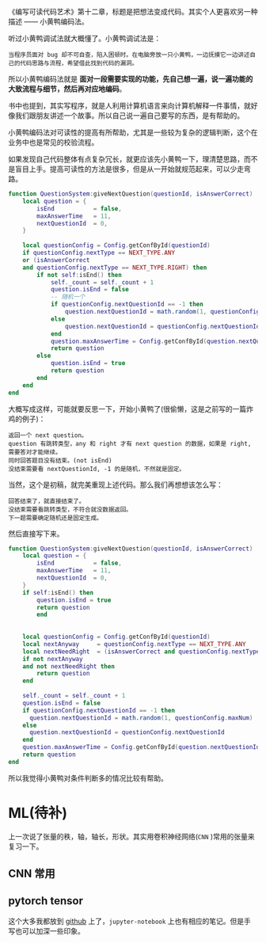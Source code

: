 《编写可读代码艺术》第十二章，标题是把想法变成代码。其实个人更喜欢另一种描述 —— 小黄鸭编码法。

听过小黄鸭调试法就大概懂了。小黄鸭调试法是：

```
当程序员面对 bug 却不可自查，陷入困顿时。在电脑旁放一只小黄鸭，一边抚摸它一边讲述自己的代码思路与流程，希望借此找到代码的漏洞。
```

所以小黄鸭编码法就是 **面对一段需要实现的功能，先自己想一遍，说一遍功能的大致流程与细节，然后再对应地编码**。

书中也提到，其实写程序，就是人利用计算机语言来向计算机解释一件事情，就好像我们跟朋友讲述一个故事。所以自己说一遍自己要写的东西，是有帮助的。

小黄鸭编码法对可读性的提高有所帮助，尤其是一些较为复杂的逻辑判断，这个在业务中也是常见的校验流程。

如果发现自己代码整体有点复杂冗长，就更应该先小黄鸭一下，理清楚思路，而不是盲目上手。提高可读性的方法是很多，但是从一开始就规范起来，可以少走弯路。

```lua
function QuestionSystem:giveNextQuestion(questionId, isAnswerCorrect)
    local question = {
        isEnd           = false,
        maxAnswerTime   = 11,
        nextQuestionId  = 0,
    }
    
    local questionConfig = Config.getConfById(questionId)
    if questionConfig.nextType == NEXT_TYPE.ANY
    or (isAnswerCorrect
    and questionConfig.nextType == NEXT_TYPE.RIGHT) then
        if not self:isEnd() then
            self._count = self._count + 1
            question.isEnd = false
            -- 随机一个
            if questionConfig.nextQuestionId == -1 then
                question.nextQuestionId = math.random(1, questionConfig.maxNum)
            else
                question.nextQuestionId = questionConfig.nextQuestionId
            end
            question.maxAnswerTime = Config.getConfById(question.nextQuestionId).maxAnswerTime
            return question
        else
            question.isEnd = true
            return question
        end
    end
end
```

大概写成这样，可能就要反思一下，开始小黄鸭了(很偷懒，这是之前写的一篇炸鸡的例子)：

```
返回一个 next question。
question 有跳转类型，any 和 right 才有 next question 的数据，如果是 right, 需要答对才能继续。
同时回答题目没有结束。(not isEnd)
没结束需要看 nextQuestionId, -1 的是随机，不然就是固定。
```

当然，这个是初稿，就完美重现上述代码。那么我们再想想该怎么写：

```
回答结束了，就直接结束了。
没结束需要看跳转类型，不符合就没数据返回。
下一题需要确定随机还是固定生成。
```

然后直接写下来。

```lua
function QuestionSystem:giveNextQuestion(questionId, isAnswerCorrect)
    local question = {
        isEnd           = false,
        maxAnswerTime   = 11,
        nextQuestionId  = 0,
    }
    if self:isEnd() then
        question.isEnd = true
        return question
 		end
  
  	
    local questionConfig = Config.getConfById(questionId)
  	local nextAnyway     = questionConfig.nextType == NEXT_TYPE.ANY
  	local nextNeedRight  = (isAnswerCorrect and questionConfig.nextType == NEXT_TYPE.RIGHT)
    if not nextAnyway
    and not nextNeedRight then
    	return question
    end
  
  	self._count = self._count + 1
    question.isEnd = false
    if questionConfig.nextQuestionId == -1 then
      question.nextQuestionId = math.random(1, questionConfig.maxNum)
    else
      question.nextQuestionId = questionConfig.nextQuestionId
    end
    question.maxAnswerTime = Config.getConfById(question.nextQuestionId).maxAnswerTime
    return question
end
```

所以我觉得小黄鸭对条件判断多的情况比较有帮助。



# ML(待补)

上一次说了张量的秩，轴，轴长，形状。其实用卷积神经网络(`CNN` )常用的张量来复习一下。

## CNN 常用



## pytorch tensor

这个大多我都放到 [github]() 上了，`jupyter-notebook` 上也有相应的笔记。但是手写也可以加深一些印象。

